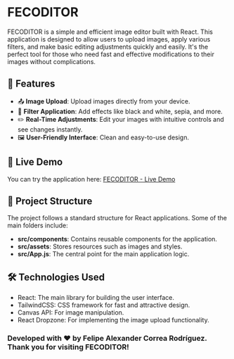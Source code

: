 # FECODITOR

FECODITOR is a simple and efficient image editor built with React. This application is designed to allow users to upload images, apply various filters, and make basic editing adjustments quickly and easily. It's the perfect tool for those who need fast and effective modifications to their images without complications.

## 🌟 Features

- 📤 **Image Upload**: Upload images directly from your device.
- 🎨 **Filter Application**: Add effects like black and white, sepia, and more.
- ✏️ **Real-Time Adjustments**: Edit your images with intuitive controls and see changes instantly.
- 🖼️ **User-Friendly Interface**: Clean and easy-to-use design.

## 🚀 Live Demo

You can try the application here: [FECODITOR - Live Demo](https://efocor.github.io/FECODITOR/)

## 📂 Project Structure

The project follows a standard structure for React applications. Some of the main folders include:

- **src/components**: Contains reusable components for the application.
- **src/assets**: Stores resources such as images and styles.
- **src/App.js**: The central point for the main application logic.

## 🛠️ Technologies Used

- React: The main library for building the user interface.
- TailwindCSS: CSS framework for fast and attractive design.
- Canvas API: For image manipulation.
- React Dropzone: For implementing the image upload functionality.


### Developed with ❤️ by Felipe Alexander Correa Rodríguez. Thank you for visiting FECODITOR!

